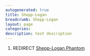```yaml
---
autogenerated: true
title: Shepp-Logan
breadcrumb: Shepp-Logan
layout: page
categories: 
description: test description
---
```


1.  REDIRECT [Shepp-Logan Phantom](Shepp-Logan_Phantom "wikilink")
